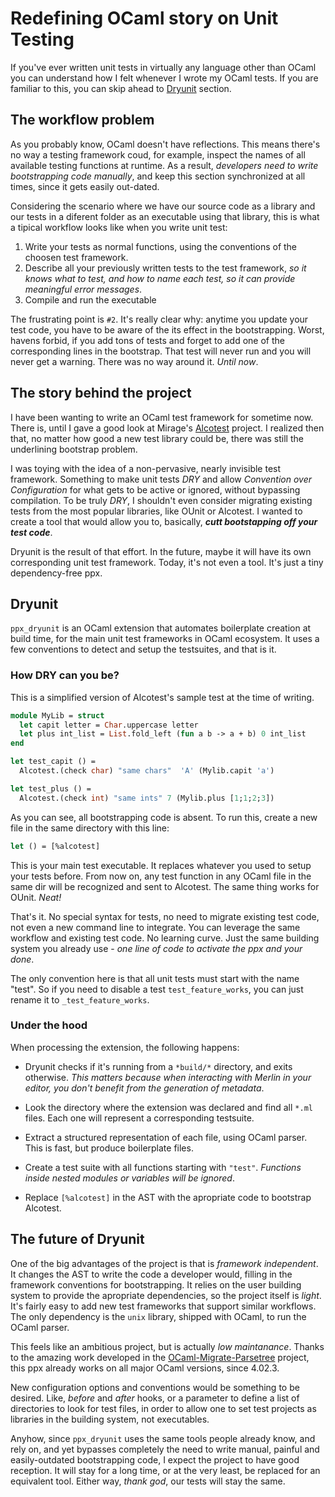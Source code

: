 # Redefining OCaml story on Unit Testing

If you've ever written unit tests in virtually any language other than OCaml you can understand how I felt whenever I wrote my OCaml tests. If you are familiar to this, you can skip ahead to [Dryunit](#Dryunit) section.



## The workflow problem

As you probably know, OCaml doesn't have reflections. This means there's no way a testing framework coud, for example, inspect the names of all available testing functions at runtime. As a result, *developers need to write bootstrapping code manually*, and keep this section synchronized at all times, since it gets easily out-dated.

Considering the scenario where we have our source code as a library and our tests in a diferent folder as an executable using that library, this is what a tipical workflow looks like when you write unit test:

  1. Write your tests as normal functions, using the conventions of the choosen test framework.
  2. Describe all your previously written tests to the test framework, *so it knows what to test, and how to name each test, so it can provide meaningful error messages*.
  3. Compile and run the executable

The frustrating point is `#2`. It's really clear why: anytime you update your test code, you have to be aware of the its effect in the bootstrapping. Worst, havens forbid, if you add tons of tests and forget to add one of the corresponding lines in the bootstrap. That test will never run and you will never get a warning. There was no way around it. *Until now*.



## The story behind the project

I have been wanting to write an OCaml test framework for sometime now. There is, until I gave a good look at Mirage's [Alcotest](https://github.com/mirage/alcotest) project. I realized then that, no matter how good a new test library could be, there was still the underlining bootstrap problem.

I was toying with the idea of a non-pervasive, nearly invisible test framework. Something to make unit tests *DRY* and allow *Convention over Configuration* for what gets to be active or ignored, without bypassing compilation. To be truly *DRY*, I shouldn't even consider migrating existing tests from the most popular libraries, like OUnit or Alcotest. I wanted to create a tool that would allow you to, basically, ***cutt bootstapping off your test code***.

Dryunit is the result of that effort. In the future, maybe it will have its own corresponding unit test framework. Today, it's not even a tool. It's just a tiny dependency-free ppx.



## Dryunit

`ppx_dryunit` is an OCaml extension that automates boilerplate creation at build time, for the main unit test frameworks in OCaml ecosystem.  It uses a few conventions to detect and setup the testsuites, and that is it.


### How DRY can you be?

This is a simplified version of Alcotest's sample test at the time of writing.

````ocaml
module MyLib = struct
  let capit letter = Char.uppercase letter
  let plus int_list = List.fold_left (fun a b -> a + b) 0 int_list
end

let test_capit () =
  Alcotest.(check char) "same chars"  'A' (Mylib.capit 'a')

let test_plus () =
  Alcotest.(check int) "same ints" 7 (Mylib.plus [1;1;2;3])
````



As you can see, all bootstrapping code is absent. To run this, create a new file in the same directory with this line:

```ocaml
let () = [%alcotest]
```

This is your main test executable. It replaces whatever you used to setup your tests before. From now on, any test function in any OCaml file in the same dir will be recognized and sent to Alcotest. The same thing works for OUnit. *Neat!*


That's it. No special syntax for tests, no need to migrate existing test code, not even a new command line to integrate. You can leverage the same workflow and existing test code. No learning curve. Just the same building system you already use - *one line of code to activate the ppx and your done*.

The only convention here is that all unit tests must start with the name "test". So if you need to disable a test `test_feature_works`, you can just rename it to `_test_feature_works`.



### Under the hood

When processing the extension, the following happens:

- Dryunit checks if it's running from a `*build/*` directory, and exits otherwise. *This matters because when interacting with Merlin in your editor, you don't benefit from the generation of metadata*.

- Look the directory where the extension was declared and find all `*.ml` files. Each one will represent a corresponding testsuite.

- Extract a structured representation of each file, using OCaml parser. This is fast, but produce boilerplate files.

- Create a test suite with all functions starting with `"test"`. *Functions inside nested modules or variables will be ignored*.

- Replace `[%alcotest]` in the AST with the apropriate code to bootstrap Alcotest.



## The future of Dryunit

One of the big advantages of the project is that is *framework independent*. It changes the AST to write the code a developer would, filling in the framework conventions for bootstrapping. It relies on the user building system to provide the apropriate dependencies, so the project itself is *light*. It's fairly easy to add new test frameworks that support similar workflows. The only dependency is the `unix` library, shipped with OCaml, to run the OCaml parser.

This feels like an ambitious project, but is actually *low maintanance*. Thanks to the amazing work developed in the [OCaml-Migrate-Parsetree](https://github.com/ocaml-ppx/ocaml-migrate-parsetree) project, this ppx already works on all major OCaml versions, since 4.02.3.

New configuration options and conventions would be something to be desired. Like, *before* and *after* hooks, or a parameter to define a list of directories to look for test files, in order to allow one to set test projects as libraries in the building system, not executables.

Anyhow, since `ppx_dryunit` uses the same tools people already know, and rely on, and yet bypasses completely the need to write manual, painful and easily-outdated bootstrapping code, I expect the project to have good reception. It will stay for a long time, or at the very least, be replaced for an equivalent tool. Either way, *thank god*, our tests will stay the same.
